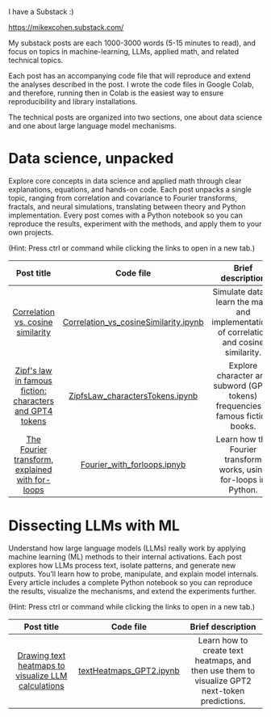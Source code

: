I have a Substack :)

https://mikexcohen.substack.com/

My substack posts are each 1000-3000 words (5-15 minutes to read), and focus on topics in machine-learning, LLMs, applied math, and related technical topics.

Each post has an accompanying code file that will reproduce and extend the analyses described in the post. I wrote the code files in Google Colab, and therefore, running then in Colab is the easiest way to ensure reproducibility and library installations.

The technical posts are organized into two sections, one about data science and one about large language model mechanisms.

# Data science, unpacked

Explore core concepts in data science and applied math through clear explanations, equations, and hands-on code. Each post unpacks a single topic, ranging from correlation and covariance to Fourier transforms, fractals, and neural simulations, translating between theory and Python implementation. Every post comes with a Python notebook so you can reproduce the results, experiment with the methods, and apply them to your own projects.

(Hint: Press ctrl or command while clicking the links to open in a new tab.)

| Post title |  Code file | Brief description |
|    :---:   |    :---:   |      :---:        |
| [Correlation vs. cosine similarity](https://mikexcohen.substack.com/p/correlation-vs-cosine-similarity) |  [Correlation_vs_cosineSimilarity.ipynb](https://github.com/mikexcohen/Substack/blob/main/DSUnpacked/Correlation_vs_cosineSimilarity.ipynb) | Simulate data to learn the math and implementations of correlation and cosine similarity. |
| [Zipf's law in famous fiction: characters and GPT4 tokens](https://mikexcohen.substack.com/p/zipfs-law-in-famous-fiction-characters) |  [ZipfsLaw_charactersTokens.ipynb](https://github.com/mikexcohen/Substack/blob/main/DSUnpacked/ZipfsLaw_charactersTokens.ipynb) | Explore character and subword (GPT4 tokens) frequencies in famous fiction books. |
| [The Fourier transform, explained with for-loops](https://open.substack.com/pub/mikexcohen/p/the-fourier-transform-explained-with) |  [Fourier_with_forloops.ipnyb](https://github.com/mikexcohen/Substack/blob/main/DSUnpacked/Fourier_with_forloops.ipynb) | Learn how the Fourier transform works, using for-loops in Python. |





# Dissecting LLMs with ML

Understand how large language models (LLMs) really work by applying machine learning (ML) methods to their internal activations. Each post explores how LLMs process text, isolate patterns, and generate new outputs. You’ll learn how to probe, manipulate, and explain model internals. Every article includes a complete Python notebook so you can reproduce the results, visualize the mechanisms, and extend the experiments further.

(Hint: Press ctrl or command while clicking the links to open in a new tab.)

| Post title |  Code file | Brief description |
|    :---:   |    :---:   |      :---:        |
| [Drawing text heatmaps to visualize LLM calculations](https://mikexcohen.substack.com/p/drawing-text-heatmaps-to-visualize) |  [textHeatmaps_GPT2.ipynb](https://github.com/mikexcohen/Substack/blob/main/MLonLLMs/textHeatmaps_GPT2.ipynb) | Learn how to create text heatmaps, and then use them to visualize GPT2 next-token predictions. |
